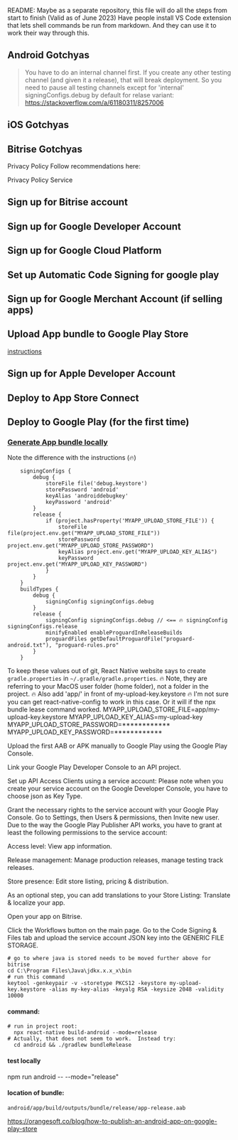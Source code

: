
README:
Maybe as a separate repository, this file will do all the steps from start to finish (Valid as of June 2023)
Have people install VS Code extension that lets shell commands be run from markdown.  And they can use it to work their way through this.


##  Android Gotchyas
> You have to do an internal channel first.
> If you create any other testing channel (and given it a release), that will break deployment.  So you need to pause all testing channels except for 'internal'
> signingConfigs.debug by default for relase variant: https://stackoverflow.com/a/61180311/8257006

##  iOS Gotchyas
##  Bitrise Gotchyas

Privacy Policy
Follow recommendations here:

Privacy Policy Service

## Sign up for Bitrise account

## Sign up for Google Developer Account

## Sign up for Google Cloud Platform

## Set up Automatic Code Signing for google play

## Sign up for Google Merchant Account (if selling apps)

## Upload App bundle to Google Play Store
[instructions](https://reactnative.dev/docs/signed-apk-android)

## Sign up for Apple Developer Account

## Deploy to App Store Connect

## Deploy to Google Play (for the first time)
### [Generate App bundle locally](https://reactnative.dev/docs/signed-apk-android)
Note the difference with the instructions (🔥)
```Gradle
    signingConfigs {
        debug {
            storeFile file('debug.keystore')
            storePassword 'android'
            keyAlias 'androiddebugkey'
            keyPassword 'android'
        }
        release {
            if (project.hasProperty('MYAPP_UPLOAD_STORE_FILE')) {
                storeFile file(project.env.get("MYAPP_UPLOAD_STORE_FILE"))
                storePassword project.env.get("MYAPP_UPLOAD_STORE_PASSWORD")
                keyAlias project.env.get("MYAPP_UPLOAD_KEY_ALIAS")
                keyPassword project.env.get("MYAPP_UPLOAD_KEY_PASSWORD")
            }
        }
    }
    buildTypes {
        debug {
            signingConfig signingConfigs.debug
        }
        release {
            signingConfig signingConfigs.debug // <== 🔥 signingConfig signingConfigs.release
            minifyEnabled enableProguardInReleaseBuilds
            proguardFiles getDefaultProguardFile("proguard-android.txt"), "proguard-rules.pro"
        }
    }

```
To keep these values out of git, React Native website says to create `gradle.properties` in `~/.gradle/gradle.properties`.
🔥 Note, they are referring to your MacOS user folder (home folder), not a folder in the project.
🔥 Also add 'app/' in front of my-upload-key.keystore
🔥 I'm not sure you can get react-native-config to work in this case. Or it will if the npx bundle lease command worked.
MYAPP_UPLOAD_STORE_FILE=app/my-upload-key.keystore
MYAPP_UPLOAD_KEY_ALIAS=my-upload-key
MYAPP_UPLOAD_STORE_PASSWORD=************
MYAPP_UPLOAD_KEY_PASSWORD=************

Upload the first AAB or APK manually to Google Play using the Google Play Console.

Link your Google Play Developer Console to an API project.

Set up API Access Clients using a service account: Please note when you create your service account on the Google Developer Console, you have to choose json as Key Type.

Grant the necessary rights to the service account with your Google Play Console. Go to Settings, then Users & permissions, then Invite new user. Due to the way the Google Play Publisher API works, you have to grant at least the following permissions to the service account:

Access level: View app information.

Release management: Manage production releases, manage testing track releases.

Store presence: Edit store listing, pricing & distribution.

As an optional step, you can add translations to your Store Listing: Translate & localize your app.

Open your app on Bitrise.

Click the Workflows button on the main page.
Go to the Code Signing & Files tab and upload the service account JSON key into the GENERIC FILE STORAGE.


```shell
# go to where java is stored needs to be moved further above for bitrise
cd C:\Program Files\Java\jdkx.x.x_x\bin
# run this command
keytool -genkeypair -v -storetype PKCS12 -keystore my-upload-key.keystore -alias my-key-alias -keyalg RSA -keysize 2048 -validity 10000

```
#### command:
```shell
# run in project root:
  npx react-native build-android --mode=release
# Actually, that does not seem to work.  Instead try:
  cd android && ./gradlew bundleRelease
```
#### test locally
  npm run android -- --mode="release"

#### location of bundle:
  `android/app/build/outputs/bundle/release/app-release.aab`


https://orangesoft.co/blog/how-to-publish-an-android-app-on-google-play-store